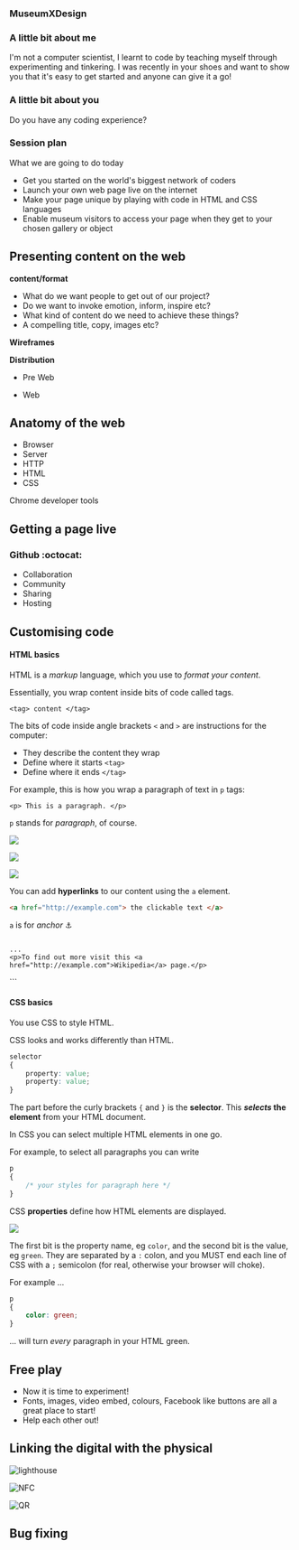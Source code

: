 ### MuseumXDesign

### A little bit about me

I'm not a computer scientist, I learnt to code by teaching myself through experimenting and tinkering.
I was recently in your shoes and want to show you that it's easy to get started and anyone can give it a go!

### A little bit about you

Do you have any coding experience?

### Session plan

What we are going to do today
 - Get you started on the world's biggest network of coders
 - Launch your own web page live on the internet
 - Make your page unique by playing with code in HTML and CSS languages
 - Enable museum visitors to access your page when they get to your chosen gallery or object

## Presenting content on the web

**content/format**
 - What do we want people to get out of our project?
  - Do we want to invoke emotion, inform, inspire etc?
 - What kind of content do we need to achieve these things?
  - A compelling title, copy, images etc?

**Wireframes**

**Distribution**
 - Pre Web
 
 <!-- Pretend we're back in 1970 or date before the web existed. How might we distribute the content we've sketched out? Stick it to your fridge, that may access a small audience. Pin in to a notice board, local area can access a wider audience. You could all do this, you know what tools you need to achieve this, pens, paper, pins, maybe a printer. -->
 
 - Web
 
 <!-- Now we have the web, which gives us the potential to access billions of people. The tools you need to get this done are much less obvious and not until recently were taught at school. So, lets start taking a quick look at the tools needed to create a website. -->

## Anatomy of the web

- Browser
- Server
- HTTP
- HTML
- CSS

Chrome developer tools

## Getting a page live

### Github :octocat:

- Collaboration
- Community
- Sharing
- Hosting

<!-- - Demonstrate the Facebook etc. Github repo, show the collaboration and sharing aspects.
- Everyone starts their first repo using the Github Pages automatic generator to get a generic page live. Relate this back to the anatomy i.e. where is the server, what is the starting code. -->

## Customising code

#### HTML basics

HTML is a *markup* language, which you use to *format your content*.

Essentially, you wrap content inside bits of code called tags.

`<tag> content </tag>`

The bits of code inside angle brackets `<` and `>` are instructions for the computer:

* They describe the content they wrap
* Define where it starts `<tag>`
* Define where it ends `</tag>`

For example, this is how you wrap a paragraph of text in `p` tags:

`<p> This is a paragraph. </p>`

`p` stands for *paragraph*, of course.

![](/assets/images/HTML_doc_setup.jpg)

![](/assets/images/headings.jpg)

![](/assets/images/attributes.jpg)

You can add **hyperlinks** to our content using the `a` element.

```html
<a href="http://example.com"> the clickable text </a>
```

`a` is for *anchor* :anchor:

> ```html
	...
	<p>To find out more visit this <a href="http://example.com">Wikipedia</a> page.</p>
</body>
```

#### CSS basics

You use CSS to style HTML.

CSS looks and works differently than HTML.

```css
selector
{
	property: value;
	property: value;
}
```

The part before the curly brackets `{` and `}` is the **selector**. This ***selects* the element** from your HTML document.

In CSS you can select multiple HTML elements in one go.

For example, to select all paragraphs you can write

```css
p
{
	/* your styles for paragraph here */
}
```

CSS **properties** define how HTML elements are displayed.

![](assets/images/css_layout.jpg)

The first bit is the property name, eg `color`, and the second bit is the value, eg `green`. They are separated by a `:` colon, and you MUST end each line of CSS with a `;` semicolon (for real, otherwise your browser will choke).

For example ...

```css
p
{
	color: green;
}
```

... will turn *every* paragraph in your HTML green.

<!-- - JSBin -->
<!-- - Paste generic code into JSBin and edit -->
<!-- - Get all learners to a first, basic level of customisation and commit the changes in the GitHub repository. Note the changes to the public page. -->

## Free play

- Now it is time to experiment!
- Fonts, images, video embed, colours, Facebook like buttons are all a great place to start!
- Help each other out!

## Linking the digital with the physical

![lighthouse](/assets/images/lighthouse.jpg)

![NFC](/assets/images/nfc_smarttags.jpg)

![QR](/assets/images/qr_reader.jpg)

## Bug fixing
